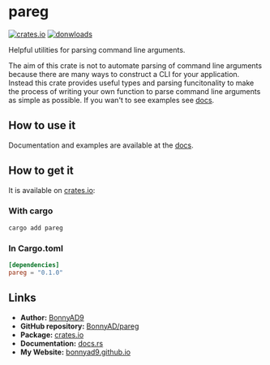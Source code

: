 # pareg
[![crates.io][version-badge]][crate]
[![donwloads][downloads-badge]][releases]

Helpful utilities for parsing command line arguments.

The aim of this crate is not to automate parsing of command line arguments
because there are many ways to construct a CLI for your application. Instead
this crate provides useful types and parsing funcitonality to make the process
of writing your own function to parse command line arguments as simple as
possible. If you wan't to see examples see [docs][docs].

## How to use it
Documentation and examples are available at the [docs][docs].

## How to get it
It is available on [crates.io][crate]:

### With cargo
```shell
cargo add pareg
```

### In Cargo.toml
```toml
[dependencies]
pareg = "0.1.0"
```

## Links
- **Author:** [BonnyAD9][author]
- **GitHub repository:** [BonnyAD/pareg][repo]
- **Package:** [crates.io][crate]
- **Documentation:** [docs.rs][docs]
- **My Website:** [bonnyad9.github.io][my-web]

[version-badge]: https://img.shields.io/crates/v/pareg
[downloads-badge]: https://img.shields.io/crates/d/pareg
[author]: https://github.com/BonnyAD9
[repo]: https://github.com/BonnyAD9/pareg
[docs]: https://docs.rs/pareg/latest/pareg/
[crate]: https://crates.io/crates/pareg
[my-web]: https://bonnyad9.github.io/
[releases]: https://github.com/BonnyAD9/pareg/releases
